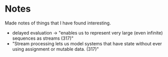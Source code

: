 # Notes

Made notes of things that I have found interesting.

* delayed evaluation -> "enables us to represent very large (even infinite) sequences as streams (317)"
* "Stream processing lets us model systems that have state without ever using assignment or mutable data. (317)"

